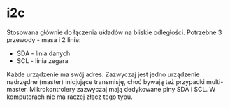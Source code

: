# i2c
Stosowana głównie do łączenia układów na bliskie odległości.
Potrzebne 3 przewody - masa i 2 linie:
* SDA - linia danych
* SCL - linia zegara

Każde urządzenie ma swój adres. Zazwyczaj jest jedno urządzenie nadrzędne (master) inicjujące transmisję, choć bywają też przypadki multi-master.
Mikrokontrolery zazwyczaj mają dedykowane piny SDA i SCL.
W komputerach nie ma raczej złącz tego typu.
